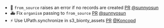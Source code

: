 - 🎨 `from_source` raises an error if no records are created [PR](https://github.com/laminlabs/bionty/pull/234) [@sunnyosun](https://github.com/sunnyosun)
- 🚑 Fix `organism` passing to `from_source` [PR](https://github.com/laminlabs/bionty/pull/233) [@sunnyosun](https://github.com/sunnyosun)
- ⚡️ Use UPath.synchronize in s3_bionty_assets [PR](https://github.com/laminlabs/bionty/pull/231) [@Koncopd](https://github.com/Koncopd)
